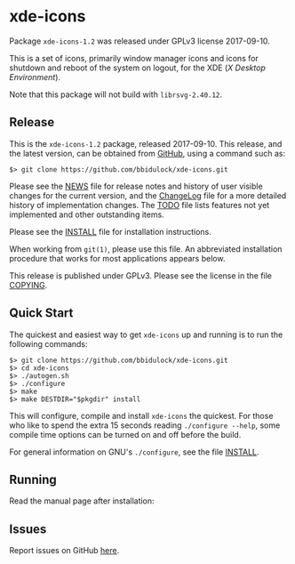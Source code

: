 [xde-icons -- read me first file.  2017-09-10]: #

xde-icons
===============

Package `xde-icons-1.2` was released under GPLv3 license 2017-09-10.

This is a set of icons, primarily window manager icons and icons for
shutdown and reboot of the system on logout, for the XDE (_X Desktop
Environment_).

Note that this package will not build with `librsvg-2.40.12`.


Release
-------

This is the `xde-icons-1.2` package, released 2017-09-10.  This
release, and the latest version, can be obtained from [GitHub][1], using
a command such as:

    $> git clone https://github.com/bbidulock/xde-icons.git

Please see the [NEWS][3] file for release notes and history of user
visible changes for the current version, and the [ChangeLog][4] file for
a more detailed history of implementation changes.  The [TODO][5] file
lists features not yet implemented and other outstanding items.

Please see the [INSTALL][7] file for installation instructions.

When working from `git(1)`, please use this file.  An abbreviated
installation procedure that works for most applications appears below.

This release is published under GPLv3.  Please see the license in the
file [COPYING][9].


Quick Start
-----------

The quickest and easiest way to get `xde-icons` up and running is to run
the following commands:

    $> git clone https://github.com/bbidulock/xde-icons.git
    $> cd xde-icons
    $> ./autogen.sh
    $> ./configure
    $> make
    $> make DESTDIR="$pkgdir" install

This will configure, compile and install `xde-icons` the quickest.  For
those who like to spend the extra 15 seconds reading `./configure
--help`, some compile time options can be turned on and off before the
build.

For general information on GNU's `./configure`, see the file
[INSTALL][7].


Running
-------

Read the manual page after installation:


Issues
------

Report issues on GitHub [here][2].



[1]: https://github.com/bbidulock/xde-icons
[2]: https://github.com/bbidulock/xde-icons/issues
[3]: https://github.com/bbidulock/xde-icons/blob/master/NEWS
[4]: https://github.com/bbidulock/xde-icons/blob/master/ChangeLog
[5]: https://github.com/bbidulock/xde-icons/blob/master/TODO
[6]: https://github.com/bbidulock/xde-icons/blob/master/COMPLIANCE
[7]: https://github.com/bbidulock/xde-icons/blob/master/INSTALL
[8]: https://github.com/bbidulock/xde-icons/blob/master/LICENSE
[9]: https://github.com/bbidulock/xde-icons/blob/master/COPYING

[ vim: set ft=markdown sw=4 tw=72 nocin nosi fo+=tcqlorn spell: ]: #
